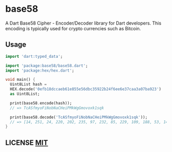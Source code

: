 # base58

A Dart Base58 Cipher - Encoder/Decoder library for Dart developers. This encoding is typically used for crypto currencies such as Bitcoin.

## Usage

```dart
import 'dart:typed_data';

import 'package:base58/base58.dart';
import 'package:hex/hex.dart';

void main() {
  Uint8List hash =
  HEX.decode('0efb18dccaeb61e855e56dbc35922b24f6ee6e37caa3a07ba923')
  as Uint8List;

  print(base58.encode(hash));
  // => TcASfmyoFiNobNaCHeiPMkWgGmovoxk1sqk

  print(base58.decode('TcASfmyoFiNobNaCHeiPMkWgGmovoxk1sqk'));
  // => [14, 251, 24, 220, 202, 235, 97, 232, 85, 229, 109, 188, 53, 146, 43, 36, 246, 238, 110, 55, 202, 163, 160, 123, 169, 35]
}
```

## LICENSE [MIT](LICENSE)